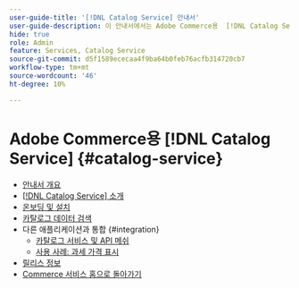```yaml
---
user-guide-title: '[!DNL Catalog Service] 안내서'
user-guide-description: 이 안내서에서는 Adobe Commerce용  [!DNL Catalog Service] 을(를) 사용하는 방법에 대한 자세한 지침을 제공합니다.
hide: true
role: Admin
feature: Services, Catalog Service
source-git-commit: d5f1589ececaa4f9ba64b0feb76acfb314720cb7
workflow-type: tm+mt
source-wordcount: '46'
ht-degree: 10%

---
```


# Adobe Commerce용 [!DNL Catalog Service] {#catalog-service}

- [안내서 개요](guide-overview.md)
- [ [!DNL Catalog Service] 소개](overview.md)
- [온보딩 및 설치](installation.md)
- [카탈로그 데이터 검색](graphql-queries.md)
- 다른 애플리케이션과 통합 {#integration}
   - [카탈로그 서비스 및 API 메쉬](mesh.md)
   - [사용 사례: 과세 가격 표시](taxes.md)
- [릴리스 정보](release-notes.md)
- [Commerce 서비스 홈으로 돌아가기](https://experienceleague.adobe.com/en/docs/commerce/user-guides/home)


